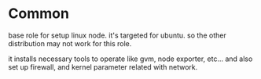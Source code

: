 Common
=========

base role for setup linux node.
it's targeted for ubuntu. so the other distribution may not work for this role.

it installs necessary tools to operate like gvm, node exporter, etc...
and also set up firewall, and kernel parameter related with network.


